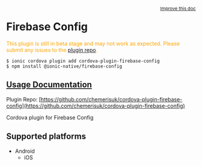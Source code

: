 <a style="float:right;font-size:12px;" href="http://github.com/ionic-team/ionic-native/edit/master/src/@ionic-native/plugins/firebase-config/index.ts#L1">
  Improve this doc
</a>

# Firebase Config

  <p style="color:orange">
    This plugin is still in beta stage and may not work as expected. Please
    submit any issues to the <a target="_blank"
    href="/issues">plugin repo</a>.
  </p>


```
$ ionic cordova plugin add cordova-plugin-firebase-config
$ npm install @ionic-native/firebase-config
```

## [Usage Documentation](https://ionicframework.com/docs/native/firebase-config/)

Plugin Repo: [https://github.com/chemerisuk/cordova-plugin-firebase-config](https://github.com/chemerisuk/cordova-plugin-firebase-config)

Cordova plugin for Firebase Config

## Supported platforms

- Android
  - iOS
  


